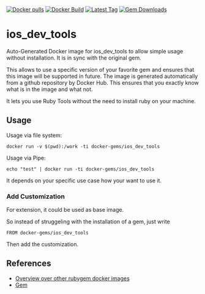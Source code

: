 [![Docker pulls](https://img.shields.io/docker/pulls/rubygem/ios_dev_tools.svg)](https://hub.docker.com/r/rubygem/ios_dev_tools/)
[![Docker Build](https://img.shields.io/docker/automated/rubygem/ios_dev_tools.svg)](https://hub.docker.com/r/rubygem/ios_dev_tools/)
[![Latest Tag](https://img.shields.io/github/tag/docker-rubygem/ios_dev_tools.svg)](https://hub.docker.com/r/rubygem/ios_dev_tools/)
[![Gem Downloads](https://img.shields.io/gem/dt/ios_dev_tools.svg)](https://rubygems.org/gems/ios_dev_tools/)
# ios_dev_tools

Auto-Generated Docker image for ios_dev_tools to allow simple usage without installation.
It is in sync with the original gem.

This allows to use a specific version of your favorite gem and ensures that this image will be supported in future.
The image is generated automatically from a github repository by Docker Hub.
This ensures that you exactly know what is in the image and what not.

It lets you use Ruby Tools without the need to install ruby on your machine.

## Usage

Usage via file system:

`docker run -v $(pwd):/work -ti docker-gems/ios_dev_tools`

Usage via Pipe:

`echo "test" | docker run -ti docker-gems/ios_dev_tools`

It depends on your specific use case how your want to use it.

### Add Customization

For extension, it could be used as base image.

So instead of struggeling with the installation of a gem, just write

`FROM docker-gems/ios_dev_tools`

Then add the customization.

## References

 - [Overview over other rubygem docker images](https://github.com/thinkbot/docker-rubygem)
 - [Gem](https://rubygems.org/gems/ios_dev_tools/)
